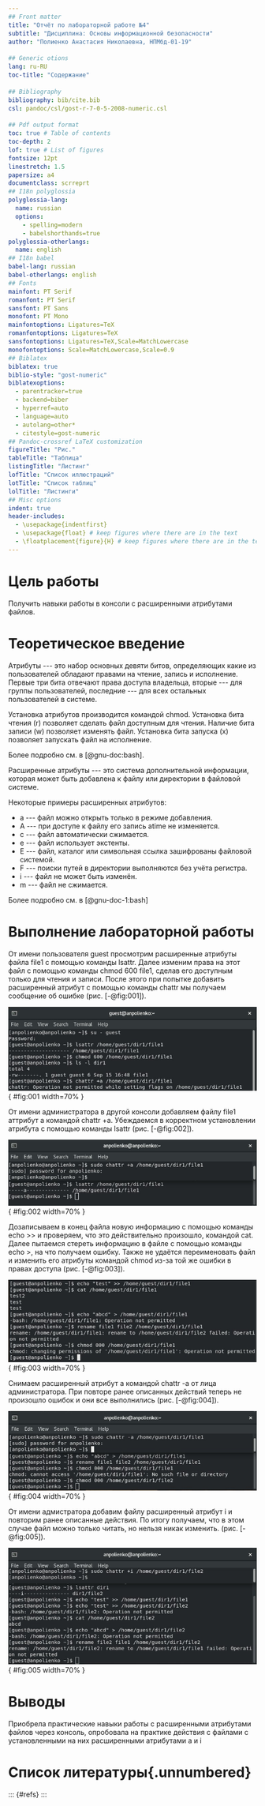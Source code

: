 ```yaml
---
## Front matter
title: "Отчёт по лабораторной работе №4"
subtitle: "Дисциплина: Основы информационной безопасности"
author: "Полиенко Анастасия Николаевна, НПМбд-01-19"

## Generic otions
lang: ru-RU
toc-title: "Содержание"

## Bibliography
bibliography: bib/cite.bib
csl: pandoc/csl/gost-r-7-0-5-2008-numeric.csl

## Pdf output format
toc: true # Table of contents
toc-depth: 2
lof: true # List of figures
fontsize: 12pt
linestretch: 1.5
papersize: a4
documentclass: scrreprt
## I18n polyglossia
polyglossia-lang:
  name: russian
  options:
	- spelling=modern
	- babelshorthands=true
polyglossia-otherlangs:
  name: english
## I18n babel
babel-lang: russian
babel-otherlangs: english
## Fonts
mainfont: PT Serif
romanfont: PT Serif
sansfont: PT Sans
monofont: PT Mono
mainfontoptions: Ligatures=TeX
romanfontoptions: Ligatures=TeX
sansfontoptions: Ligatures=TeX,Scale=MatchLowercase
monofontoptions: Scale=MatchLowercase,Scale=0.9
## Biblatex
biblatex: true
biblio-style: "gost-numeric"
biblatexoptions:
  - parentracker=true
  - backend=biber
  - hyperref=auto
  - language=auto
  - autolang=other*
  - citestyle=gost-numeric
## Pandoc-crossref LaTeX customization
figureTitle: "Рис."
tableTitle: "Таблица"
listingTitle: "Листинг"
lofTitle: "Список иллюстраций"
lotTitle: "Список таблиц"
lolTitle: "Листинги"
## Misc options
indent: true
header-includes:
  - \usepackage{indentfirst}
  - \usepackage{float} # keep figures where there are in the text
  - \floatplacement{figure}{H} # keep figures where there are in the text
---
```


# Цель работы

Получить навыки работы в консоли с расширенными атрибутами файлов.

# Теоретическое введение

Атрибуты --- это набор основных девяти битов, определяющих какие из пользователей обладают правами на чтение, запись
и исполнение. 
Первые три бита отвечают права доступа владельца, вторые --- для группы пользователей, последние --- для всех остальных
пользователей в системе.

Установка атрибутов производится командой chmod. Установка бита чтения (r) позволяет сделать файл доступным для чтения. 
Наличие бита записи (w) позволяет изменять файл. Установка бита запуска (x) позволяет запускать файл на исполнение.
 
Более подробно см. в [@gnu-doc:bash].

Расширенные атрибуты --- это система дополнительной информации, которая может быть добавлена к файлу или директории в файловой системе.

Некоторые примеры расширенных атрибутов:

- а --- файл можно открыть только в режиме добавления.
- А --- при доступе к файлу его запись atime не изменяется.
- с --- файл автоматически сжимается.
- e --- файл использует экстенты.
- E --- файл, каталог или символьная ссылка зашифрованы файловой системой.
- F --- поиски путей в директории выполняются без учёта регистра.
- i --- файл не может быть изменён.
- m --- файл не сжимается.

Более подробно см. в [@gnu-doc-1:bash]

# Выполнение лабораторной работы

От имени пользователя guest просмотрим расширенные атрибуты файла file1 с помощью команды lsattr. Далее изменим права на этот файл с помощью команды chmod 600 file1, сделав его доступным только для чтения и записи. После этого при попытке добавить расширенный атрибут с помощью команды chattr мы получаем сообщение об ошибке (рис. [-@fig:001]).

![Проверка расширенных атрибутов](image/Screenshot_1.jpg){ #fig:001 width=70% }

От имени администратора в другой консоли добавляем файлу file1 аттрибут a командой chattr +a. Убеждаемся в корректном установлении атрибута с помощью команды lsattr (рис. [-@fig:002]).

![Установка расширенного атрибута a](image/Screenshot_2.jpg){ #fig:002 width=70% }

Дозаписываем в конец файла новую информацию с помощью команды echo >> и проверяем, что это действительно произошло, командой cat. Далее пытаемся стереть информацию в файле с помощью команды echo >, на что получаем ошибку. Также не удаётся переименовать файл и изменить его атрибуты командой chmod из-за той же ошибки в правах доступа (рис. [-@fig:003]).

![Проверка действий при наличии атрибута a](image/Screenshot_3.jpg){ #fig:003 width=70% }

Снимаем расширенный атрибут a командой chattr -a от лица администратора. При повторе ранее описанных действий теперь не произошло ошибок и они все выполнились (рис. [-@fig:004]).

![Проверка действий при отсутствии атрибута а](image/Screenshot_4.jpg){ #fig:004 width=70% }

От имени адмистратора добавим файлу расширенный атрибут i и повторим ранее описанные действия. По итогу получаем, что в этом случае файл можно только читать, но нельзя никак изменить. (рис. [-@fig:005]).

![Проверка действий при наличии атрибута i](image/Screenshot_5.jpg){ #fig:005 width=70% }

# Выводы

Приобрела практические навыки работы с расширенными атрибутами файлов через консоль, опробовала на практике действия с файлами с установленными на них расширенными атрибутами a и i

# Список литературы{.unnumbered}

::: {#refs}
:::
